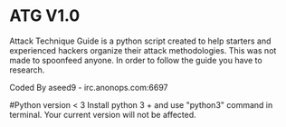 # ATG V1.0 
Attack Technique Guide is a python script created to help starters and
experienced hackers organize their attack methodologies.
This was not made to spoonfeed anyone. In order to follow the guide you have to research. 

Coded By aseed9 - irc.anonops.com:6697

#Python version < 3
Install python 3 + and use "python3" command in terminal.
Your current version will not be affected.